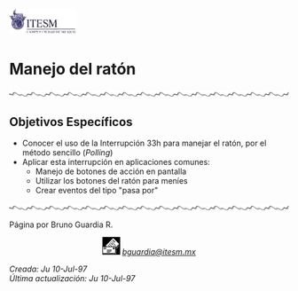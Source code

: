 # ![TEC](../../images/tec-ccmt.gif)

# Manejo del ratón

![](../../images/waveline.gif)

## Objetivos Específicos

*   Conocer el uso de la Interrupción 33h para manejar el ratón, por el método sencillo (_Polling_)
*   Aplicar esta interrupción en aplicaciones comunes:
    *   Manejo de botones de acción en pantalla
    *   Utilizar los botones del ratón para meníes
    *   Crear eventos del tipo "pasa por"

![](../../images/waveline.gif)

Página por Bruno Guardia R.

<div align="center">

<center>

<address>

[![Correo](../../images/mail.gif)](mailto:bguardia@campus.ccm.itesm.mx) [bguardia@itesm.mx](mailto:bguardia@campus.ccm.itesm.mx) </address>

</center>

</div>

_Creada: Ju 10-Jul-97_  
_Última actualización: Ju 10-Jul-97_